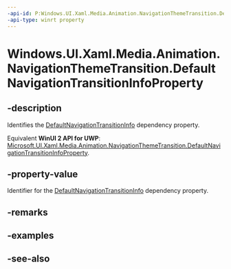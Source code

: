 ```yaml
---
-api-id: P:Windows.UI.Xaml.Media.Animation.NavigationThemeTransition.DefaultNavigationTransitionInfoProperty
-api-type: winrt property
---
```


<!-- Property syntax
public Windows.UI.Xaml.DependencyProperty DefaultNavigationTransitionInfoProperty { get; }
-->

# Windows.UI.Xaml.Media.Animation.NavigationThemeTransition.DefaultNavigationTransitionInfoProperty

## -description
Identifies the [DefaultNavigationTransitionInfo](navigationthemetransition_defaultnavigationtransitioninfo.md) dependency property.

Equivalent **WinUI 2 API for UWP**: [Microsoft.UI.Xaml.Media.Animation.NavigationThemeTransition.DefaultNavigationTransitionInfoProperty](/windows/winui/api/microsoft.ui.xaml.media.animation.navigationthemetransition.defaultnavigationtransitioninfoproperty).

## -property-value
Identifier for the [DefaultNavigationTransitionInfo](navigationthemetransition_defaultnavigationtransitioninfo.md) dependency property.

## -remarks

## -examples

## -see-also
